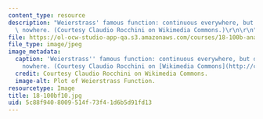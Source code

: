 ```yaml
---
content_type: resource
description: "Weierstrass' famous function: continuous everywhere, but differentiable\
  \ nowhere. (Courtesy Claudio Rocchini on Wikimedia Commons.)\r\n\r\n"
file: https://ol-ocw-studio-app-qa.s3.amazonaws.com/courses/18-100b-analysis-i-fall-2010/5c88f9408009514f73f41d6b5d91fd13_18-100bf10.jpg
file_type: image/jpeg
image_metadata:
  caption: 'Weierstrass'' famous function: continuous everywhere, but differentiable
    nowhere. (Courtesy Claudio Rocchini on [Wikimedia Commons](http://commons.wikimedia.org/wiki/File:Weierstrass_function.gif).)'
  credit: Courtesy Claudio Rocchini on Wikimedia Commons.
  image-alt: Plot of Weierstrass Function.
resourcetype: Image
title: 18-100bf10.jpg
uid: 5c88f940-8009-514f-73f4-1d6b5d91fd13
---
```


